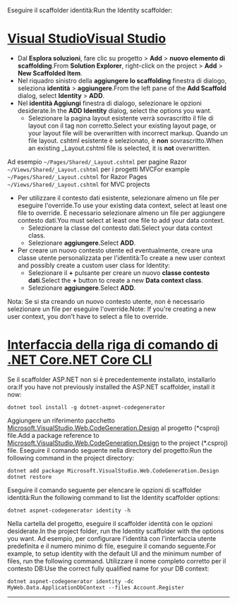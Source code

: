 <span data-ttu-id="3a45d-101">Eseguire il scaffolder identità:</span><span class="sxs-lookup"><span data-stu-id="3a45d-101">Run the Identity scaffolder:</span></span>

# <a name="visual-studiotabvisual-studio"></a>[<span data-ttu-id="3a45d-102">Visual Studio</span><span class="sxs-lookup"><span data-stu-id="3a45d-102">Visual Studio</span></span>](#tab/visual-studio)

* <span data-ttu-id="3a45d-103">Dal **Esplora soluzioni**, fare clic su progetto > **Add** > **nuovo elemento di scaffolding**.</span><span class="sxs-lookup"><span data-stu-id="3a45d-103">From **Solution Explorer**, right-click on the project > **Add** > **New Scaffolded Item**.</span></span>
* <span data-ttu-id="3a45d-104">Nel riquadro sinistro della **aggiungere lo scaffolding** finestra di dialogo, seleziona **identità** > **aggiungere**.</span><span class="sxs-lookup"><span data-stu-id="3a45d-104">From the left pane of the **Add Scaffold** dialog, select **Identity** > **ADD**.</span></span>
* <span data-ttu-id="3a45d-105">Nel **identità Aggiungi** finestra di dialogo, selezionare le opzioni desiderate.</span><span class="sxs-lookup"><span data-stu-id="3a45d-105">In the **ADD Identity** dialog, select the options you want.</span></span>
  * <span data-ttu-id="3a45d-106">Selezionare la pagina layout esistente verrà sovrascritto il file di layout con il tag non corretto.</span><span class="sxs-lookup"><span data-stu-id="3a45d-106">Select your existing layout page, or your layout file will be overwritten with incorrect markup.</span></span> <span data-ttu-id="3a45d-107">Quando un file layout. cshtml esistente è selezionato, è **non** sovrascritto.</span><span class="sxs-lookup"><span data-stu-id="3a45d-107">When an existing _Layout.cshtml file is selected, it is **not** overwritten.</span></span>

 <span data-ttu-id="3a45d-108">Ad esempio `~/Pages/Shared/_Layout.cshtml` per pagine Razor `~/Views/Shared/_Layout.cshtml` per i progetti MVC</span><span class="sxs-lookup"><span data-stu-id="3a45d-108">For example `~/Pages/Shared/_Layout.cshtml` for Razor Pages `~/Views/Shared/_Layout.cshtml` for MVC projects</span></span>
* <span data-ttu-id="3a45d-109">Per utilizzare il contesto dati esistente, selezionare almeno un file per eseguire l'override.</span><span class="sxs-lookup"><span data-stu-id="3a45d-109">To use your existing data context, select at least one file to override.</span></span> <span data-ttu-id="3a45d-110">È necessario selezionare almeno un file per aggiungere contesto dati.</span><span class="sxs-lookup"><span data-stu-id="3a45d-110">You must select at least one file to add your data context.</span></span>
  * <span data-ttu-id="3a45d-111">Selezionare la classe del contesto dati.</span><span class="sxs-lookup"><span data-stu-id="3a45d-111">Select your data context class.</span></span>
  * <span data-ttu-id="3a45d-112">Selezionare **aggiungere**.</span><span class="sxs-lookup"><span data-stu-id="3a45d-112">Select **ADD**.</span></span>
* <span data-ttu-id="3a45d-113">Per creare un nuovo contesto utente ed eventualmente, creare una classe utente personalizzata per l'identità:</span><span class="sxs-lookup"><span data-stu-id="3a45d-113">To create a new user context and possibly create a custom user class for Identity:</span></span>
  * <span data-ttu-id="3a45d-114">Selezionare il **+** pulsante per creare un nuovo **classe contesto dati**.</span><span class="sxs-lookup"><span data-stu-id="3a45d-114">Select the **+** button to create a new **Data context class**.</span></span>
  * <span data-ttu-id="3a45d-115">Selezionare **aggiungere**.</span><span class="sxs-lookup"><span data-stu-id="3a45d-115">Select **ADD**.</span></span>

<span data-ttu-id="3a45d-116">Nota: Se si sta creando un nuovo contesto utente, non è necessario selezionare un file per eseguire l'override.</span><span class="sxs-lookup"><span data-stu-id="3a45d-116">Note: If you're creating a new user context, you don't have to select a file to override.</span></span>

# <a name="net-core-clitabnetcore-cli"></a>[<span data-ttu-id="3a45d-117">Interfaccia della riga di comando di .NET Core</span><span class="sxs-lookup"><span data-stu-id="3a45d-117">.NET Core CLI</span></span>](#tab/netcore-cli)

<span data-ttu-id="3a45d-118">Se il scaffolder ASP.NET non si è precedentemente installato, installarlo ora:</span><span class="sxs-lookup"><span data-stu-id="3a45d-118">If you have not previously installed the ASP.NET scaffolder, install it now:</span></span>

```cli
dotnet tool install -g dotnet-aspnet-codegenerator
```

<span data-ttu-id="3a45d-119">Aggiungere un riferimento pacchetto [Microsoft.VisualStudio.Web.CodeGeneration.Design](https://www.nuget.org/packages/Microsoft.VisualStudio.Web.CodeGeneration.Design/) al progetto (\*csproj) file.</span><span class="sxs-lookup"><span data-stu-id="3a45d-119">Add a package reference to [Microsoft.VisualStudio.Web.CodeGeneration.Design](https://www.nuget.org/packages/Microsoft.VisualStudio.Web.CodeGeneration.Design/) to the project (\*.csproj) file.</span></span> <span data-ttu-id="3a45d-120">Eseguire il comando seguente nella directory del progetto:</span><span class="sxs-lookup"><span data-stu-id="3a45d-120">Run the following command in the project directory:</span></span>

```cli
dotnet add package Microsoft.VisualStudio.Web.CodeGeneration.Design
dotnet restore
```

<span data-ttu-id="3a45d-121">Eseguire il comando seguente per elencare le opzioni di scaffolder identità:</span><span class="sxs-lookup"><span data-stu-id="3a45d-121">Run the following command to list the Identity scaffolder options:</span></span>

```cli
dotnet aspnet-codegenerator identity -h
```

<span data-ttu-id="3a45d-122">Nella cartella del progetto, eseguire il scaffolder identità con le opzioni desiderate.</span><span class="sxs-lookup"><span data-stu-id="3a45d-122">In the project folder, run the Identity scaffolder with the options you want.</span></span> <span data-ttu-id="3a45d-123">Ad esempio, per configurare l'identità con l'interfaccia utente predefinita e il numero minimo di file, eseguire il comando seguente.</span><span class="sxs-lookup"><span data-stu-id="3a45d-123">For example, to setup identity with the default UI and the minimum number of files, run the following command.</span></span> <span data-ttu-id="3a45d-124">Utilizzare il nome completo corretto per il contesto DB:</span><span class="sxs-lookup"><span data-stu-id="3a45d-124">Use the correct fully qualified name for your DB context:</span></span>

```cli
dotnet aspnet-codegenerator identity -dc MyWeb.Data.ApplicationDbContext --files Account.Register
```

-------------
